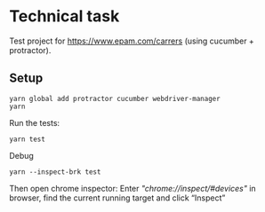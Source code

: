 # Technical task
Test project for https://www.epam.com/carrers (using cucumber + protractor).

## Setup

```
yarn global add protractor cucumber webdriver-manager
yarn
```

Run the tests:
```
yarn test
```

Debug
```
yarn --inspect-brk test
```
Then open chrome inspector: Enter _"chrome://inspect/#devices"_ in browser, find the current running target and click “Inspect”

